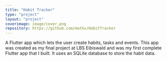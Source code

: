 ```yaml
---
title: "Habit Tracker"
type: "project"
layout: "project"
coverimage: image/cover.png
repository: https://github.com/matkv/HabitTracker
---
```


A Flutter app which lets the user create habits, tasks and events. This app was created as my final project at LBS Eibiswald and was my first complete Flutter app that I built. It uses an SQLite database to store the habit data.